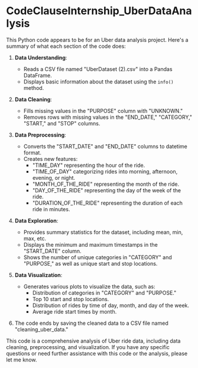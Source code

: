 # CodeClauseInternship_UberDataAnalysis
This Python code appears to be for an Uber data analysis project. Here's a summary of what each section of the code does:

1. **Data Understanding**:
   - Reads a CSV file named "UberDataset (2).csv" into a Pandas DataFrame.
   - Displays basic information about the dataset using the `info()` method.

2. **Data Cleaning**:
   - Fills missing values in the "PURPOSE" column with "UNKNOWN."
   - Removes rows with missing values in the "END_DATE," "CATEGORY," "START," and "STOP" columns.

3. **Data Preprocessing**:
   - Converts the "START_DATE" and "END_DATE" columns to datetime format.
   - Creates new features:
     - "TIME_DAY" representing the hour of the ride.
     - "TIME_OF_DAY" categorizing rides into morning, afternoon, evening, or night.
     - "MONTH_OF_THE_RIDE" representing the month of the ride.
     - "DAY_OF_THE_RIDE" representing the day of the week of the ride.
     - "DURATION_OF_THE_RIDE" representing the duration of each ride in minutes.

4. **Data Exploration**:
   - Provides summary statistics for the dataset, including mean, min, max, etc.
   - Displays the minimum and maximum timestamps in the "START_DATE" column.
   - Shows the number of unique categories in "CATEGORY" and "PURPOSE," as well as unique start and stop locations.

5. **Data Visualization**:
   - Generates various plots to visualize the data, such as:
     - Distribution of categories in "CATEGORY" and "PURPOSE."
     - Top 10 start and stop locations.
     - Distribution of rides by time of day, month, and day of the week.
     - Average ride start times by month.

6. The code ends by saving the cleaned data to a CSV file named "cleaning_uber_data."

This code is a comprehensive analysis of Uber ride data, including data cleaning, preprocessing, and visualization. If you have any specific questions or need further assistance with this code or the analysis, please let me know.
